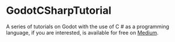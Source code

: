 # GodotCSharpTutorial
A series of tutorials on Godot with the use of C # as a programming language, if you are interested, is available for free on [Medium](https://medium.com/@domresc/ep-0-introduction-why-godot-why-c-b129a40362d5).